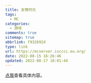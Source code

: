```yaml
---
title: 友情时光
tags:
  - MC
categories:
  - 游戏
comments: true
sitemap: true
abbrlink: f932692d
type: link
url: https://mcserver.iscccc.eu.org/
date: 2022-08-15 16:26:46
updated: 2022-08-17 18:01:44
---
```


[点我](https://mcserver.iscccc.eu.org/)查看具体内容。

<!-- more -->

<!-- Q.E.D. -->